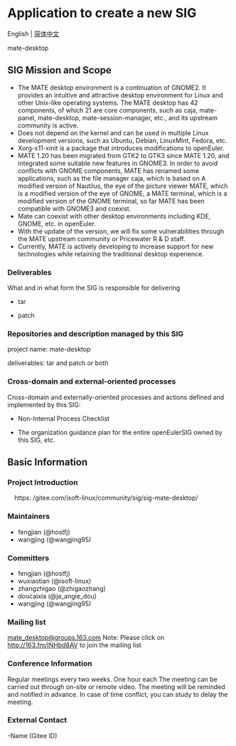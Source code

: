 
# Application to create a new SIG
English | [简体中文](./sig-template_cn.md)

mate-desktop

## SIG Mission and Scope

- The MATE desktop environment is a continuation of GNOME2. It provides an intuitive and attractive desktop environment for Linux and other Unix-like operating systems. The MATE desktop has 42 components, of which 21 are core components, such as caja, mate-panel, mate-desktop, mate-session-manager, etc., and its upstream community is active.
- Does not depend on the kernel and can be used in multiple Linux development versions, such as Ubuntu, Debian, LinuxMint, Fedora, etc.
- Xorg-x11-xinit is a package that introduces modifications to openEuler.
- MATE 1.20 has been migrated from GTK2 to GTK3 since MATE 1.20, and integrated some suitable new features in GNOME3. In order to avoid conflicts with GNOME components, MATE has renamed some applications, such as the file manager caja, which is based on A modified version of Nautilus, the eye of the picture viewer MATE, which is a modified version of the eye of GNOME, a MATE terminal, which is a modified version of the GNOME terminal, so far MATE has been compatible with GNOME3 and coexist.
- Mate can coexist with other desktop environments including KDE, GNOME, etc. in openEuler.
- With the update of the version, we will fix some vulnerabilities through the MATE upstream community or Pricewater R & D staff.
- Currently, MATE is actively developing to increase support for new technologies while retaining the traditional desktop experience.

### Deliverables

What and in what form the SIG is responsible for delivering
 
- tar

- patch

### Repositories and description managed by this SIG

project name: mate-desktop

deliverables: tar and patch or both

### Cross-domain and external-oriented processes

Cross-domain and externally-oriented processes and actions defined and implemented by this SIG:

- Non-Internal Process Checklist

- The organization guidance plan for the entire openEulerSIG owned by this SIG, etc.


## Basic Information

### Project Introduction
    https: /gitee.com/isoft-linux/community/sig/sig-mate-desktop/


### Maintainers
- fengjian (@hostfj)
- wangjing (@wangjing95) 

### Committers
- fengjian (@hostfj)
- wuxiaotian (@isoft-linux)
- zhangzhigao (@zhigaozhang)
- doucaixia (@ja_angie_dou)
- wangjing (@wangjing95)

### Mailing list
  mate_desktop@groups.163.com
  Note: Please click on http://163.fm/INHbd8AV to join the mailing list


### Conference Information
Regular meetings every two weeks. One hour each
The meeting can be carried out through on-site or remote video. The meeting will be reminded and notified in advance. In case of time conflict, you can study to delay the meeting.


### External Contact
-Name (Gitee ID)
```

